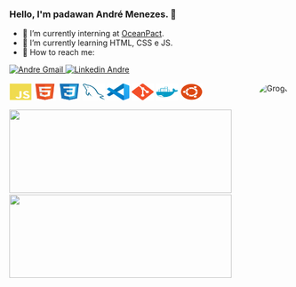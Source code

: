 ### Hello, I'm padawan André Menezes. 👋

- 🚢 I’m currently interning at [OceanPact](https://oceanpact.com/).
- 🌱 I’m currently learning HTML, CSS e JS.
- 🤞 How to reach me:
<div style="display: inline_block">
  <a href="mailto:andrereanto.ti@gmail.com">
    <img alt="Andre Gmail" src="https://img.shields.io/badge/Gmail-D14836?style=for-the-badge&logo=gmail&logoColor=white">
  </a>
  <a href="https://www.linkedin.com/in/andrerenatomenezes/">
    <img alt="Linkedin Andre" src="https://img.shields.io/badge/LinkedIn-0077B5?style=for-the-badge&logo=linkedin&logoColor=white">
   </a>
</div>

<div style="display: inline_block"><br>
  <img align="center" alt="Andre-Js" height="30" width="40" src="https://raw.githubusercontent.com/devicons/devicon/master/icons/javascript/javascript-plain.svg">
  <img align="center" alt="Andre-HTML" height="30" width="40" src="https://raw.githubusercontent.com/devicons/devicon/master/icons/html5/html5-original.svg">
  <img align="center" alt="Andre-CSS" height="30" width="40" src="https://raw.githubusercontent.com/devicons/devicon/master/icons/css3/css3-original.svg">
  <img align="center" alt="Andre-SQL" height="30" width="40" src="https://github.com/devicons/devicon/blob/master/icons/mysql/mysql-original.svg">
  <img align="center" alt="Andre-VS_Code" height="30" width="40" src="https://github.com/devicons/devicon/blob/master/icons/vscode/vscode-original.svg">
  <img align="center" alt="Andre-Git" height="30" width="40" src="https://github.com/devicons/devicon/blob/master/icons/git/git-original.svg">
  <img align="center" alt="Andre-Docker" height="30" width="40" src="https://github.com/devicons/devicon/blob/master/icons/docker/docker-plain.svg">
  <img align="center" alt="Andre-Ubuntu" height="30" width="40" src="https://github.com/devicons/devicon/blob/master/icons/ubuntu/ubuntu-plain.svg">
  <img align="right" alt="Grogu" height="150" style="border-radius:30px;" src="https://i.pinimg.com/originals/c0/53/07/c0530761fad2faa596657c5caad5f032.gif">
</div>

<div><br>
  <img height="150em" width = 400 src = "https://github-readme-stats.vercel.app/api?username=AndreRenatoMenezes&show_icons=true&theme=chartreuse-dark">
  <img height="150em" width = 400 src = "https://github-readme-stats.vercel.app/api/top-langs/?username=AndreRenatoMenezes&layout=compact&theme=chartreuse-dark">
</div>

 
